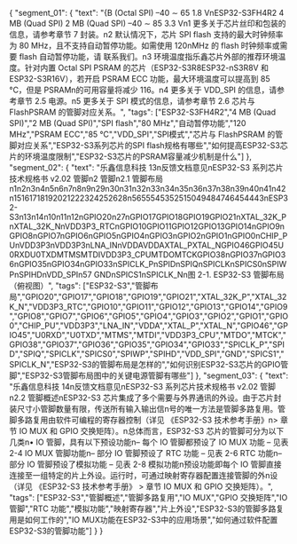 {
  "segment_01": {
    "text": "{B (Octal SPI) –40 ∼ 65 1.8 VnESP32-S3FH4R2 4 MB (Quad SPI) 2 MB (Quad SPI) –40 ∼ 85 3.3 Vn1 更多关于芯片丝印和包装的信息，请参考章节 7 封装。n2 默认情况下，芯片 SPI flash 支持的最大时钟频率为 80 MHz，且不支持自动暂停功能。如需使用 120nMHz 的 flash 时钟频率或需要 flash 自动暂停功能，请 联系我们。n3 环境温度指乐鑫芯片外部的推荐环境温度。针对内置 Octal SPI PSRAM 的芯片（ESP32-S3R8ESP32-nS3R8V 和 ESP32-S3R16V），若开启 PSRAM ECC 功能，最大环境温度可以提高到 85 °C，但是 PSRAMn的可用容量将减少 116。n4 更多关于 VDD_SPI 的信息，请参考章节 2.5 电源。n5 更多关于 SPI 模式的信息，请参考章节 2.6 芯片与 FlashPSRAM 的管脚对应关系。",
    "tags": ["ESP32-S3FH4R2","4 MB (Quad SPI)","2 MB (Quad SPI)","SPI flash","80 MHz","自动暂停功能","120 MHz","PSRAM ECC","85 °C","VDD_SPI","SPI模式","芯片与 FlashPSRAM 的管脚对应关系","ESP32-S3系列芯片的SPI flash规格有哪些","如何提高ESP32-S3芯片的环境温度限制","ESP32-S3芯片的PSRAM容量减少机制是什么"]
  },
  "segment_02": {
    "text": "乐鑫信息科技 13n反馈文档意见nESP32-S3 系列芯片技术规格书 v2.02 管脚n2 管脚n2.1 管脚布局n1n2n3n4n5n6n7n8n9n29n30n31n32n33n34n35n36n37n38n39n40n41n42n15161718192021222324252628n5655545352515049484746454443nESP32-S3n13n14n10n11n12nGPIO20n27nGPIO17GPIO18GPIO19GPIO21nXTAL_32K_PnXTAL_32K_NnVDD3P3_RTCnGPIO10GPIO11GPIO12GPIO13GPIO14nGPIO9nGPIO8nGPIO7nGPIO6nGPIO5nGPIO4nGPIO3nGPIO2nGPIO1nGPIO0nCHIP_PUnVDD3P3nVDD3P3nLNA_INnVDDAVDDAXTAL_PXTAL_NGPIO46GPIO45U0RXDU0TXDMTMSMTDIVDD3P3_CPUMTDOMTCKGPIO38nGPIO37nGPIO36nGPIO35nGPIO34nGPIO33nSPICLK_PnSPIDnSPIQnSPICLKnSPICS0nSPIWPnSPIHDnVDD_SPIn57 GNDnSPICS1nSPICLK_Nn图 2-1. ESP32-S3 管脚布局（俯视图）",
    "tags": ["ESP32-S3","管脚布局","GPIO20","GPIO17","GPIO18","GPIO19","GPIO21","XTAL_32K_P","XTAL_32K_N","VDD3P3_RTC","GPIO10","GPIO11","GPIO12","GPIO13","GPIO14","GPIO9","GPIO8","GPIO7","GPIO6","GPIO5","GPIO4","GPIO3","GPIO2","GPIO1","GPIO0","CHIP_PU","VDD3P3","LNA_IN","VDDA","XTAL_P","XTAL_N","GPIO46","GPIO45","U0RXD","U0TXD","MTMS","MTDI","VDD3P3_CPU","MTDO","MTCK","GPIO38","GPIO37","GPIO36","GPIO35","GPIO34","GPIO33","SPICLK_P","SPID","SPIQ","SPICLK","SPICS0","SPIWP","SPIHD","VDD_SPI","GND","SPICS1","SPICLK_N","ESP32-S3的管脚布局是怎样的","如何识别ESP32-S3芯片的GPIO管脚","ESP32-S3管脚布局图中的关键电源管脚有哪些"]
  },
  "segment_03": {
    "text": "乐鑫信息科技 14n反馈文档意见nESP32-S3 系列芯片技术规格书 v2.02 管脚n2.2 管脚概述nESP32-S3 芯片集成了多个需要与外界通讯的外设。由于芯片封装尺寸小管脚数量有限，传送所有输入输出信n号的唯一方法是管脚多路复用。管脚多路复用由软件可编程的寄存器控制（详见 《ESP32-S3 技术参考手册》n> 章节 IO MUX 和 GPIO 交换矩阵）。n总体而言，ESP32-S3 芯片的管脚可分为以下几类n• IO 管脚，具有以下预设功能n– 每个 IO 管脚都预设了 IO MUX 功能 – 见表 2-4 IO MUX 管脚功能n– 部分 IO 管脚预设了 RTC 功能 – 见表 2-6 RTC 功能n– 部分 IO 管脚预设了模拟功能 – 见表 2-8 模拟功能n预设功能即每个 IO 管脚直接连接至一组特定的片上外设。运行时，可通过映射寄存器配置连接管脚的外n设（详见 《ESP32-S3 技术参考手册》 > 章节 IO MUX 和 GPIO 交换矩阵）。",
    "tags": ["ESP32-S3","管脚概述","管脚多路复用","IO MUX","GPIO 交换矩阵","IO 管脚","RTC 功能","模拟功能","映射寄存器","片上外设","ESP32-S3的管脚多路复用是如何工作的","IO MUX功能在ESP32-S3中的应用场景","如何通过软件配置ESP32-S3的管脚功能"]
  }
}